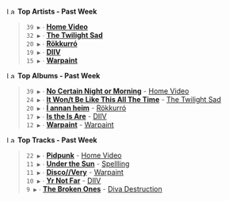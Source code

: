 <!--START_LASTFM_ARTISTS:{"period": "7day", "rows": 5}-->
<a href="https://last.fm" target="_blank"><img src="https://user-images.githubusercontent.com/17434202/215290617-e793598d-d7c9-428f-9975-156db1ba89cc.svg" alt="Last.fm Logo" width="18" height="13"/></a> **Top Artists - Past Week**

> `39 ▶️` ∙ **[Home Video](https://www.last.fm/music/Home+Video)**<br/>
> `32 ▶️` ∙ **[The Twilight Sad](https://www.last.fm/music/The+Twilight+Sad)**<br/>
> `20 ▶️` ∙ **[Rökkurró](https://www.last.fm/music/R%C3%B6kkurr%C3%B3)**<br/>
> `19 ▶️` ∙ **[DIIV](https://www.last.fm/music/DIIV)**<br/>
> `15 ▶️` ∙ **[Warpaint](https://www.last.fm/music/Warpaint)**<br/>
<!--END_LASTFM_ARTISTS-->

<!--START_LASTFM_ALBUMS:{"period": "7day", "rows": 5}-->
<a href="https://last.fm" target="_blank"><img src="https://user-images.githubusercontent.com/17434202/215290617-e793598d-d7c9-428f-9975-156db1ba89cc.svg" alt="Last.fm Logo" width="18" height="13"/></a> **Top Albums - Past Week**

> `39 ▶️` ∙ **[No Certain Night or Morning](https://www.last.fm/music/Home+Video/No+Certain+Night+or+Morning)** - [Home Video](https://www.last.fm/music/Home+Video)<br/>
> `24 ▶️` ∙ **[It Won/t Be Like This All The Time](https://www.last.fm/music/The+Twilight+Sad/It+Won%2Ft+Be+Like+This+All+The+Time)** - [The Twilight Sad](https://www.last.fm/music/The+Twilight+Sad)<br/>
> `20 ▶️` ∙ **[Í annan heim](https://www.last.fm/music/R%C3%B6kkurr%C3%B3/%C3%8D+annan+heim)** - [Rökkurró](https://www.last.fm/music/R%C3%B6kkurr%C3%B3)<br/>
> `17 ▶️` ∙ **[Is the Is Are](https://www.last.fm/music/DIIV/Is+the+Is+Are)** - [DIIV](https://www.last.fm/music/DIIV)<br/>
> `12 ▶️` ∙ **[Warpaint](https://www.last.fm/music/Warpaint/Warpaint)** - [Warpaint](https://www.last.fm/music/Warpaint)<br/>
<!--END_LASTFM_ALBUMS-->

<!--START_LASTFM_TRACKS:{"period": "7day", "rows": 5}-->
<a href="https://last.fm" target="_blank"><img src="https://user-images.githubusercontent.com/17434202/215290617-e793598d-d7c9-428f-9975-156db1ba89cc.svg" alt="Last.fm Logo" width="18" height="13"/></a> **Top Tracks - Past Week**

> `22 ▶️` ∙ **[Pidpunk](https://www.last.fm/music/Home+Video/_/Pidpunk)** - [Home Video](https://www.last.fm/music/Home+Video)<br/>
> `11 ▶️` ∙ **[Under the Sun](https://www.last.fm/music/Spellling/_/Under+the+Sun)** - [Spellling](https://www.last.fm/music/Spellling)<br/>
> `11 ▶️` ∙ **[Disco//Very](https://www.last.fm/music/Warpaint/_/Disco%2F%2FVery)** - [Warpaint](https://www.last.fm/music/Warpaint)<br/>
> `10 ▶️` ∙ **[Yr Not Far](https://www.last.fm/music/DIIV/_/Yr+Not+Far)** - [DIIV](https://www.last.fm/music/DIIV)<br/>
> `9 ▶️` ∙ **[The Broken Ones](https://www.last.fm/music/Diva+Destruction/_/The+Broken+Ones)** - [Diva Destruction](https://www.last.fm/music/Diva+Destruction)<br/>
<!--END_LASTFM_TRACKS-->